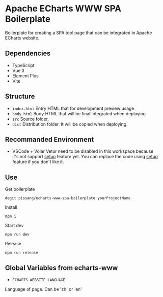 # Apache ECharts WWW SPA Boilerplate

Boilerplate for creating a SPA tool page that can be integrated in Apache ECharts website.

## Dependencies

+ TypeScript
+ Vue 3
+ Element Plus
+ Vite

## Structure


+ `index.html` Entry HTML that for development preview usage
+ `body.html` Body HTML that will be final integrated when deploying
+ `src` Source folder.
+ `dist` Distribution folder. It will be copied when deploying.


## Recommanded Environment

+ VSCode + Volar
Vetur need to be disabled in this workspace because it's not support [setup](https://github.com/vuejs/rfcs/pull/227) feature yet.
You can replace the code using [setup](https://github.com/vuejs/rfcs/pull/227) feature if you don't like it.

## Use

Get boilerplate

```shell
degit pissang/echarts-www-spa-boilerplate yourProjectName
```

Install

```shell
npm i
```

Start dev

```shell
npm run dev
```

Release

```shell
npm run release
```

## Global Variables from echarts-www

+ `ECHARTS_WEBSITE_LANGUAGE`

Language of page. Can be 'zh' or 'en'